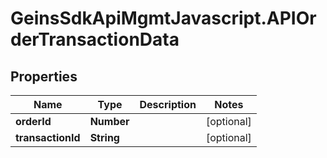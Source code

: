 # GeinsSdkApiMgmtJavascript.APIOrderTransactionData

## Properties

Name | Type | Description | Notes
------------ | ------------- | ------------- | -------------
**orderId** | **Number** |  | [optional] 
**transactionId** | **String** |  | [optional] 



